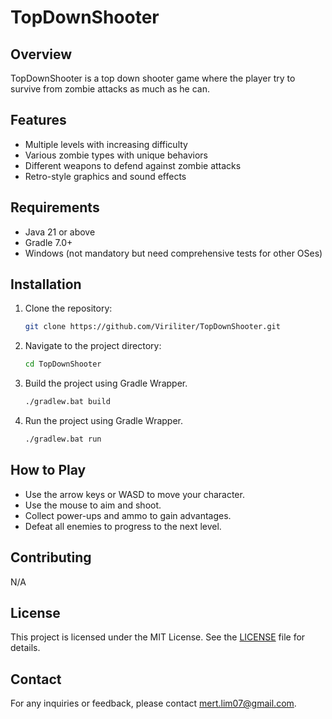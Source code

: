 # TopDownShooter

## Overview
TopDownShooter is a top down shooter game where the player try to survive from zombie attacks as much as he can.

## Features
- Multiple levels with increasing difficulty
- Various zombie types with unique behaviors
- Different weapons to defend against zombie attacks
- Retro-style graphics and sound effects

## Requirements
- Java 21 or above
- Gradle 7.0+
- Windows (not mandatory but need comprehensive tests for other OSes)

## Installation
1. Clone the repository:
    ```sh
    git clone https://github.com/Viriliter/TopDownShooter.git
    ```
2. Navigate to the project directory:
    ```sh
    cd TopDownShooter
    ```
3. Build the project using Gradle Wrapper.
    ```sh
    ./gradlew.bat build
    ```
4. Run the project using Gradle Wrapper.
    ```sh
    ./gradlew.bat run
    ```

## How to Play
- Use the arrow keys or WASD to move your character.
- Use the mouse to aim and shoot.
- Collect power-ups and ammo to gain advantages.
- Defeat all enemies to progress to the next level.

## Contributing
N/A

## License
This project is licensed under the MIT License. See the [LICENSE](LICENSE) file for details.

## Contact
For any inquiries or feedback, please contact mert.lim07@gmail.com.
